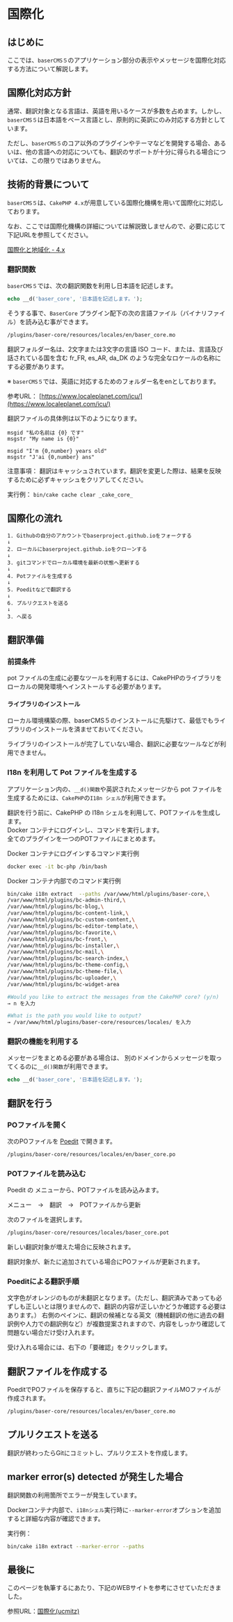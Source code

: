 # 国際化
## はじめに
ここでは、`baserCMS５`のアプリケーション部分の表示やメッセージを国際化対応する方法について解説します。
## 国際化対応方針
通常、翻訳対象となる言語は、英語を用いるケースが多数を占めます。しかし、`baserCMS５`は日本語をベース言語とし、原則的に英訳にのみ対応する方針としています。

ただし、`baserCMS５`のコア以外のプラグインやテーマなどを開発する場合、あるいは、他の言語への対応についても、翻訳のサポートが十分に得られる場合については、この限りではありません。
## 技術的背景について
`baserCMS５`は、`CakePHP 4.x`が用意している国際化機構を用いて国際化に対応しております。

なお、ここでは国際化機構の詳細については解説致しませんので、必要に応じて下記URLを参照してください。

[国際化と地域化 - 4.x](https://book.cakephp.org/4/ja/core-libraries/internationalization-and-localization.html)
### 翻訳関数
`baserCMS５`では、次の翻訳関数を利用し日本語を記述します。

```php
echo __d('baser_core', '日本語を記述します。');
```

そうする事で、`BaserCore` プラグイン配下の次の言語ファイル（バイナリファイル）を読み込む事ができます。

```bash
/plugins/baser-core/resources/locales/en/baser_core.mo
```

翻訳フォルダー名は、2文字または3文字の言語 ISO コード、または、言語及び話されている国を含む fr_FR, es_AR, da_DK のような完全なロケールの名称にする必要があります。

※ `baserCMS５`では、英語に対応するためのフォルダー名をenとしております。

参考URL：
[https://www.localeplanet.com/icu/](https://www.localeplanet.com/icu/)

翻訳ファイルの具体例は以下のようになります。
```
msgid "私の名前は {0} です"
msgstr "My name is {0}"

msgid "I'm {0,number} years old"
msgstr "J'ai {0,number} ans"
```
注意事項：
翻訳はキャッシュされています。翻訳を変更した際は、結果を反映するために必ずキャッシュをクリアしてください。

実行例：
`bin/cake cache clear _cake_core_`
## 国際化の流れ
```
1. Githubの自分のアカウントでbaserproject.github.ioをフォークする
↓
2. ローカルにbaserproject.github.ioをクローンする
↓
3. gitコマンドでローカル環境を最新の状態へ更新する
↓
4. Potファイルを生成する
↓
5. Poeditなどで翻訳する
↓
6. プルリクエストを送る
↓
3. へ戻る
```
## 翻訳準備
### 前提条件
pot ファイルの生成に必要なツールを利用するには、CakePHPのライブラリをローカルの開発環境へインストールする必要があります。
#### ライブラリのインストール
ローカル環境構築の際、baserCMS５のインストールに先駆けて、最低でもライブラリのインストールを済ませておいてください。

ライブラリのインストールが完了していない場合、翻訳に必要なツールなどが利用できません。
### I18n を利用して Pot ファイルを生成する
アプリケーション内の、`__d()関数`や英訳されたメッセージから pot ファイルを生成するためには、`CakePHP`の`I18n シェル`が利用できます。

翻訳を行う前に、CakePHP の I18n シェルを利用して、POTファイルを生成します。  
Docker コンテナにログインし、コマンドを実行します。  
全てのプラグインを一つのPOTファイルにまとめます。

Docker コンテナにログインするコマンド実行例
```bash
docker exec -it bc-php /bin/bash
```

Docker コンテナ内部でのコマンド実行例
```bash
bin/cake i18n extract  --paths /var/www/html/plugins/baser-core,\
/var/www/html/plugins/bc-admin-third,\
/var/www/html/plugins/bc-blog,\
/var/www/html/plugins/bc-content-link,\
/var/www/html/plugins/bc-custom-content,\
/var/www/html/plugins/bc-editor-template,\
/var/www/html/plugins/bc-favorite,\
/var/www/html/plugins/bc-front,\
/var/www/html/plugins/bc-installer,\
/var/www/html/plugins/bc-mail,\
/var/www/html/plugins/bc-search-index,\
/var/www/html/plugins/bc-theme-config,\
/var/www/html/plugins/bc-theme-file,\
/var/www/html/plugins/bc-uploader,\
/var/www/html/plugins/bc-widget-area

#Would you like to extract the messages from the CakePHP core? (y/n)
→ n を入力

#What is the path you would like to output?
→ /var/www/html/plugins/baser-core/resources/locales/ を入力
```

### 翻訳の機能を利用する
メッセージをまとめる必要がある場合は、 別のドメインからメッセージを取ってくるのに`__d()関数`が利用できます。

```php
echo __d('baser_core', '日本語を記述します。');
```

## 翻訳を行う
### POファイルを開く
次のPOファイルを [Poedit](https://poedit.net/) で開きます。

```bash
/plugins/baser-core/resources/locales/en/baser_core.po
```
### POTファイルを読み込む
Poedit の メニューから、POTファイルを読み込みます。

メニュー　→　翻訳　→　POTファイルから更新

次のファイルを選択します。

```bash
/plugins/baser-core/resources/locales/baser_core.pot
```

新しい翻訳対象が増えた場合に反映されます。

翻訳対象が、新たに追加されている場合にPOファイルが更新されます。
### Poeditによる翻訳手順
文字色がオレンジのものが未翻訳となります。（ただし、翻訳済みであっても必ずしも正しいとは限りませんので、翻訳の内容が正しいかどうか確認する必要はあります。）
右側のペインに、翻訳の候補となる英文（機械翻訳の他に過去の翻訳例や人力での翻訳例など）が複数提案されますので、内容をしっかり確認して問題ない場合だけ受け入れます。

受け入れる場合には、右下の「要確認」をクリックします。
## 翻訳ファイルを作成する
PoeditでPOファイルを保存すると、直ちに下記の翻訳ファイルMOファイルが作成されます。
```bash
/plugins/baser-core/resources/locales/en/baser_core.mo
```
## プルリクエストを送る
翻訳が終わったらGitにコミットし、プルリクエストを作成します。

## marker error(s) detected が発生した場合
翻訳関数の利用箇所でエラーが発生しています。

Dockerコンテナ内部で、`i18nシェル`実行時に`--marker-error`オプションを追加すると詳細な内容が確認できます。

実行例：
```bash
bin/cake i18n extract --marker-error --paths
```
## 最後に
このページを執筆するにあたり、下記のWEBサイトを参考にさせていただきました。

参照URL：[国際化(ucmitz)](https://baserproject.github.io/5/ucmitz/i18n/index)
